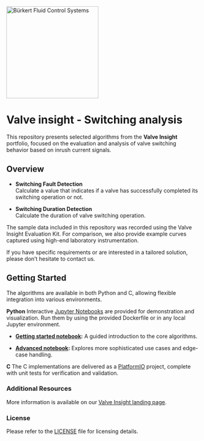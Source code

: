 <img src="images/logo.png" alt="Bürkert Fluid Control Systems" width="240">


# Valve insight - Switching analysis

This repository presents selected algorithms from the **Valve Insight** portfolio, focused on the evaluation and analysis of valve switching behavior based on inrush current signals.  

## Overview

- **Switching Fault Detection**  
  Calculate a value that indicates if a valve has successfully completed its switching operation or not.
  
- **Switching Duration Detection**  
  Calculate the duration of valve switching operation.

The sample data included in this repository was recorded using the Valve Insight Evaluation Kit. For comparison, we also provide example curves captured using high-end laboratory instrumentation.

If you have specific requirements or are interested in a tailored solution, please don’t hesitate to contact us.


## Getting Started

The algorithms are available in both Python and C, allowing flexible integration into various environments.  

**Python**
Interactive [Jupyter Notebooks](https://jupyter.org) are provided for demonstration and visualization. Run them by using the provided Dockerfile or in any local Jupyter environment. 

- **[Getting started notebook](01%20-%20Switching%20analysis%20-%20Getting%20started.ipynb):** A guided introduction to the core algorithms. 

- **[Advanced notebook](02%20-%20Switching%20analysis%20-%20Advanced.ipynb):** Explores more sophisticated use cases and edge-case handling.


**C**
The C implementations are delivered as a [PlatformIO](https://platformio.org) project, complete with unit tests for verification and validation.


### Additional Resources

More information is available on our [Valve Insight landing page](https://www.buerkert.de/de/landingpage/zuverlaessige-analysegeraete-durch-diagnose-mit-valveinsight).


### License

Please refer to the [LICENSE](LICENSE.md) file for licensing details.
